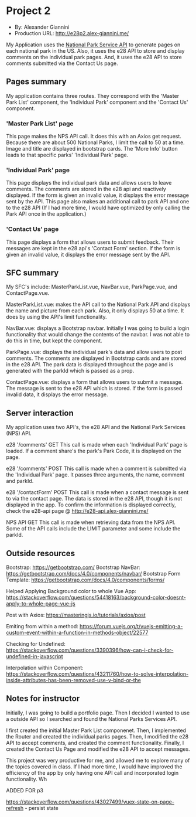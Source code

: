 # Project 2
+ By: Alexander Giannini
+ Production URL: http://e28p2.alex-giannini.me/

My Application uses the [National Park Service API](nps.gov/subjects/developer/api-documentation.htm) to generate pages on each national park in the US. Also, it uses the e28 API to store and display comments on the individual park pages. And, it uses the e28 API to store comments submitted via the Contact Us page. 

## Pages summary
My application contains three routes. They correspond with the 'Master Park List' component, the 'Individual Park' component and the 'Contact Us' component. 

### 'Master Park List' page
This page makes the NPS API call. It does this with an Axios get request. Because there are about 500 National Parks, I limit the call to 50 at a time. Image and title are displayed in bootstrap cards. The 'More Info' button leads to that specific parks' 'Individual Park' page.

### 'Individual Park' page
This page displays the individual park data and allows users to leave comments. The comments are stored in the e28 api and reactively displayed. If the form is given an invalid value, it displays the error message sent by the API. This page also makes an additional call to park API and one to the e28 API (If I had more time, I would have optimized by only calling the Park API once in the application.)

### 'Contact Us' page
This page displays a form that allows users to submit feedback. Their messages are kept in the e28 api's 'Contact Form' section. If the form is given an invalid value, it displays the error message sent by the API.

## SFC summary
My SFC's include: MasterParkList.vue, NavBar.vue, ParkPage.vue, and ContactPage.vue.  
  
MasterParkList.vue: makes the API call to the National Park API and displays the name and picture from each park. Also, it only displays 50 at a time. It does by using the API's limit functionality.

NavBar.vue: displays a Bootstrap navbar. Initially I was going to build a login functionality that would change the contents of the navbar. I was not able to do this in time, but kept the component. 

ParkPage.vue: displays the individual park's data and allow users to post comments. The comments are displayed in Bootstrap cards and are stored in the e28 API. The park data is displayed throughout the page and is generated with the parkId which is passed as a prop.

ContactPage.vue: displays a form that allows users to submit a message. The message is sent to the e28 API which is stored. If the form is passed invalid data, it displays the error message.


## Server interaction
My application uses two API's, the e28 API and the National Park Services (NPS) API.

e28 '/comments' GET
This call is made when each 'Individual Park' page is loaded. If a comment share's the park's Park Code, it is displayed on the page.

e28 '/comments' POST
This call is made when a comment is submitted via the 'Individual Park' page. It passes three arguments, the name, comment and parkId.

e28 '/contactForm' POST
This call is made when a contact message is sent to via the contact page. The data is stored in the e28 API, though it is not displayed in the app. To confirm the information is displayed correctly, check the e28-api page @ http://e28-api.alex-giannini.me/

NPS API GET
This call is made when retrieving data from the NPS API. Some of the API calls include the LIMIT parameter and some include the parkId.

## Outside resources
Bootstrap: https://getbootstrap.com/
Bootstrap NavBar: https://getbootstrap.com/docs/4.0/components/navbar/
Bootstrap Form Template: https://getbootstrap.com/docs/4.0/components/forms/

Helped Applying Background color to whole Vue App: https://stackoverflow.com/questions/54418163/background-color-doesnt-apply-to-whole-page-vue-js

Post with Axios: https://masteringjs.io/tutorials/axios/post

Emiting from within a method: https://forum.vuejs.org/t/vuejs-emitting-a-custom-event-within-a-function-in-methods-object/22577

Checking for Undefined: https://stackoverflow.com/questions/3390396/how-can-i-check-for-undefined-in-javascript

Interpolation within Component: https://stackoverflow.com/questions/43211760/how-to-solve-interpolation-inside-attributes-has-been-removed-use-v-bind-or-the

## Notes for instructor
Initially, I was going to build a portfolio page. Then I decided I wanted to use a outside API so I searched and found the National Parks Services API.

I first created the initial Master Park List componenet. Then, I implemented the Router and created the individual parks pages. Then, I modified the e28 API to accept comments, and created the comment functionality. Finally, I created the Contact Us Page and modified the e28 API to accept messages.

This project was very productive for me, and allowed me to explore many of the topics covered in class. If I had more time, I would have improved the efficiency of the app by only having one API call and incorporated login functionality. Wh








ADDED FOR p3

https://stackoverflow.com/questions/43027499/vuex-state-on-page-refresh - persist state
